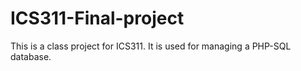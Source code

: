 # ICS311-Final-project
This is a class project for ICS311. It is used for managing a PHP-SQL database.
